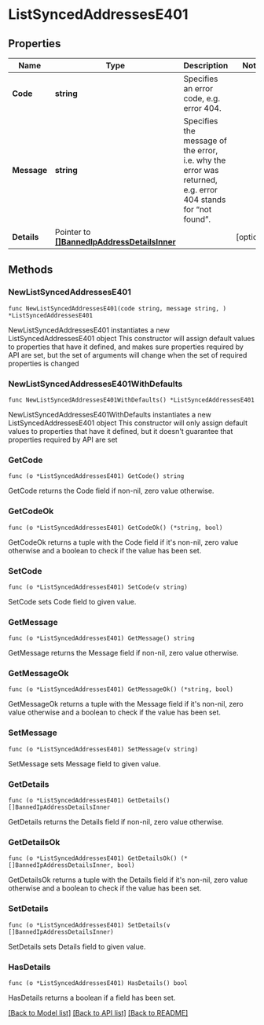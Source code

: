 # ListSyncedAddressesE401

## Properties

Name | Type | Description | Notes
------------ | ------------- | ------------- | -------------
**Code** | **string** | Specifies an error code, e.g. error 404. | 
**Message** | **string** | Specifies the message of the error, i.e. why the error was returned, e.g. error 404 stands for “not found”. | 
**Details** | Pointer to [**[]BannedIpAddressDetailsInner**](BannedIpAddressDetailsInner.md) |  | [optional] 

## Methods

### NewListSyncedAddressesE401

`func NewListSyncedAddressesE401(code string, message string, ) *ListSyncedAddressesE401`

NewListSyncedAddressesE401 instantiates a new ListSyncedAddressesE401 object
This constructor will assign default values to properties that have it defined,
and makes sure properties required by API are set, but the set of arguments
will change when the set of required properties is changed

### NewListSyncedAddressesE401WithDefaults

`func NewListSyncedAddressesE401WithDefaults() *ListSyncedAddressesE401`

NewListSyncedAddressesE401WithDefaults instantiates a new ListSyncedAddressesE401 object
This constructor will only assign default values to properties that have it defined,
but it doesn't guarantee that properties required by API are set

### GetCode

`func (o *ListSyncedAddressesE401) GetCode() string`

GetCode returns the Code field if non-nil, zero value otherwise.

### GetCodeOk

`func (o *ListSyncedAddressesE401) GetCodeOk() (*string, bool)`

GetCodeOk returns a tuple with the Code field if it's non-nil, zero value otherwise
and a boolean to check if the value has been set.

### SetCode

`func (o *ListSyncedAddressesE401) SetCode(v string)`

SetCode sets Code field to given value.


### GetMessage

`func (o *ListSyncedAddressesE401) GetMessage() string`

GetMessage returns the Message field if non-nil, zero value otherwise.

### GetMessageOk

`func (o *ListSyncedAddressesE401) GetMessageOk() (*string, bool)`

GetMessageOk returns a tuple with the Message field if it's non-nil, zero value otherwise
and a boolean to check if the value has been set.

### SetMessage

`func (o *ListSyncedAddressesE401) SetMessage(v string)`

SetMessage sets Message field to given value.


### GetDetails

`func (o *ListSyncedAddressesE401) GetDetails() []BannedIpAddressDetailsInner`

GetDetails returns the Details field if non-nil, zero value otherwise.

### GetDetailsOk

`func (o *ListSyncedAddressesE401) GetDetailsOk() (*[]BannedIpAddressDetailsInner, bool)`

GetDetailsOk returns a tuple with the Details field if it's non-nil, zero value otherwise
and a boolean to check if the value has been set.

### SetDetails

`func (o *ListSyncedAddressesE401) SetDetails(v []BannedIpAddressDetailsInner)`

SetDetails sets Details field to given value.

### HasDetails

`func (o *ListSyncedAddressesE401) HasDetails() bool`

HasDetails returns a boolean if a field has been set.


[[Back to Model list]](../README.md#documentation-for-models) [[Back to API list]](../README.md#documentation-for-api-endpoints) [[Back to README]](../README.md)


